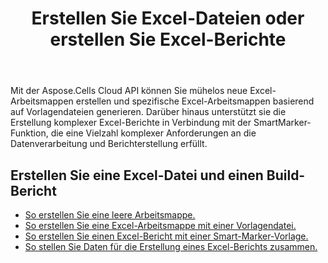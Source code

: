 ﻿---
title: Erstellen Sie Excel-Dateien oder erstellen Sie Excel-Berichte
second_title: Aspose.Cells Cloud Documen
type: docs
url: /de/creating-files-and-reports/
aliases: [/workbook/create/]
linktitle: Erstellen Sie Excel und melden Sie
keywords: Create document, Generate report, Excel report, Dynamic repor
description: Erstellen Sie neue Dokumente oder Berichte, die Diagramme, Tabellen und andere Datenvisualisierungselemente enthalten können
weight: 10
kwords: Dokument erstellen, Bericht generieren, Excel-Bericht, Dynamischer Bericht
---
Mit der Aspose.Cells Cloud API können Sie mühelos neue Excel-Arbeitsmappen erstellen und spezifische Excel-Arbeitsmappen basierend auf Vorlagendateien generieren. Darüber hinaus unterstützt sie die Erstellung komplexer Excel-Berichte in Verbindung mit der SmartMarker-Funktion, die eine Vielzahl komplexer Anforderungen an die Datenverarbeitung und Berichterstellung erfüllt.

## Erstellen Sie eine Excel-Datei und einen Build-Bericht

- [So erstellen Sie eine leere Arbeitsmappe.](/cells/de/create-an-empty-excel-file/)
- [So erstellen Sie eine Excel-Arbeitsmappe mit einer Vorlagendatei.](/cells/de/create-an-excel-file-with-template-file/)
- [So erstellen Sie einen Excel-Bericht mit einer Smart-Marker-Vorlage.](/cells/de/build-report-with-smart-marker/)
- [So stellen Sie Daten für die Erstellung eines Excel-Berichts zusammen.](/cells/de/assembly-data-for-the-creation-of-an-excel-report/)
